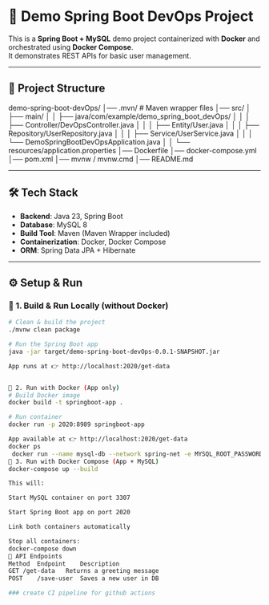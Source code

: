 # 🚀 Demo Spring Boot DevOps Project

This is a **Spring Boot + MySQL** demo project containerized with **Docker** and orchestrated using **Docker Compose**.  
It demonstrates REST APIs for basic user management.

---

## 📂 Project Structure

demo-spring-boot-devOps/
│── .mvn/ # Maven wrapper files
│── src/
│ ├── main/
│ │ ├── java/com/example/demo_spring_boot_devOps/
│ │ │ ├── Controller/DevOpsController.java
│ │ │ ├── Entity/User.java
│ │ │ ├── Repository/UserRepository.java
│ │ │ ├── Service/UserService.java
│ │ │ └── DemoSpringBootDevOpsApplication.java
│ │ └── resources/application.properties
│── Dockerfile
│── docker-compose.yml
│── pom.xml
│── mvnw / mvnw.cmd
│── README.md


---

## 🛠️ Tech Stack

- **Backend**: Java 23, Spring Boot
- **Database**: MySQL 8
- **Build Tool**: Maven (Maven Wrapper included)
- **Containerization**: Docker, Docker Compose
- **ORM**: Spring Data JPA + Hibernate

---

## ⚙️ Setup & Run

### 🔹 1. Build & Run Locally (without Docker)

```bash
# Clean & build the project
./mvnw clean package

# Run the Spring Boot app
java -jar target/demo-spring-boot-devOps-0.0.1-SNAPSHOT.jar

App runs at 👉 http://localhost:2020/get-data


🔹 2. Run with Docker (App only)
# Build Docker image
docker build -t springboot-app .

# Run container
docker run -p 2020:8989 springboot-app

App available at 👉 http://localhost:2020/get-data
docker ps
 docker run --name mysql-db --network spring-net -e MYSQL_ROOT_PASSWORD=root -e MYSQL_DATABASE=your_db -e MYSQL_USER=your_user -e MYSQL_PASSWORD=your_pass -p 3306:3306 -d mysql
🔹 3. Run with Docker Compose (App + MySQL)
docker-compose up --build

This will:

Start MySQL container on port 3307

Start Spring Boot app on port 2020

Link both containers automatically

Stop all containers:
docker-compose down
🔗 API Endpoints
Method	Endpoint	Description
GET	/get-data	Returns a greeting message
POST	/save-user	Saves a new user in DB

### create CI pipeline for github actions
